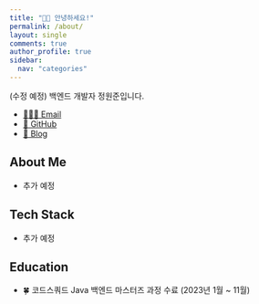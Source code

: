 ```yaml
---
title: "🙇🏻 안녕하세요!"
permalink: /about/
layout: single
comments: true
author_profile: true
sidebar:
  nav: "categories"
---
```


(수정 예정) 백엔드 개발자 정원준입니다.

- <a href="mailto:coded1ary@icloud.com">🧑🏻‍💻 Email
- <a href="https://github.com/won4885">🍖 GitHub</a>
- <a href="https://coded1ary.com">🍙 Blog</a>

## About Me

- 추가 예정

## Tech Stack

- 추가 예정

## Education

- 🍀 코드스쿼드 Java 백엔드 마스터즈 과정 수료 (2023년 1월 ~ 11월)
